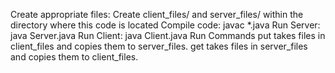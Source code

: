 Create appropriate files:
  Create client_files/ and server_files/ within the directory where this code is located
Compile code:
  javac *.java
Run Server:
  java Server.java
Run Client:
  java Client.java
Run Commands
  put <filename> takes files in client_files and copies them to server_files. get <filename> takes files in server_files and copies them to client_files.
